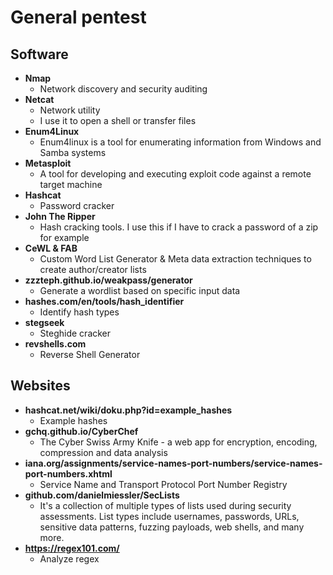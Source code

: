 # General pentest
## Software
- <b>Nmap</b>
  - Network discovery and security auditing
- <b>Netcat</b>
  - Network utility
  - I use it to open a shell or transfer files
- <b>Enum4Linux</b>
  - Enum4linux is a tool for enumerating information from Windows and Samba systems
- <b>Metasploit</b>
  - A tool for developing and executing exploit code against a remote target machine
- <b>Hashcat</b>
  - Password cracker
- <b>John The Ripper</b>
  - Hash cracking tools. I use this if I have to crack a password of a zip for example
- <b>CeWL & FAB</b>
  - Custom Word List Generator & Meta data extraction techniques to create author/creator lists
- <b>zzzteph.github.io/weakpass/generator</b>
  - Generate a wordlist based on specific input data
- <b>hashes.com/en/tools/hash_identifier</b>
  - Identify hash types
- <b>stegseek</b>
  - Steghide cracker
- <b>revshells.com</b>
  - Reverse Shell Generator

## Websites
- <b>hashcat.net/wiki/doku.php?id=example_hashes</b>
  - Example hashes
- <b>gchq.github.io/CyberChef</b>
  - The Cyber Swiss Army Knife - a web app for encryption, encoding, compression and data analysis
- <b>iana.org/assignments/service-names-port-numbers/service-names-port-numbers.xhtml</b>
  - Service Name and Transport Protocol Port Number Registry
- <b>github.com/danielmiessler/SecLists</b>
  - It's a collection of multiple types of lists used during security assessments. List types include usernames, passwords, URLs, sensitive data patterns, fuzzing payloads, web shells, and many more.
- **https://regex101.com/**
  - Analyze regex
